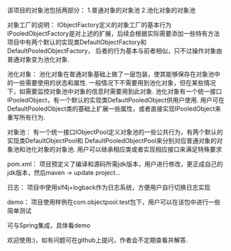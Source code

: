 该项目的对象池包括两部分：
1.普通对象的对象池
2.池化对象的对象池

对象工厂的说明：
IObjectFactory定义的对象工厂的基本行为
IPooledObjectFactory是对上述的扩展，后续会根据实际需要添加一些特有方法
项目中有两个默认的实现类DefaultObjectFactory和DefaultPooledObjectFactory，
后者的行为基本与前者相似，只不过操作对象由普通对象变为池化对象.

池化对象：
池化对象在普通对象基础上做了一层包装，使其能够保存在对象池中的一些需要使用的状态和属性.
一般情况下不需要用到池化对象，但在某些情况下，如需要监控对象池中对象的信息时需要用到此对象.
池化对象有一个统一接口IPooledObject，有一个默认的实现类DefaultPooledObject供用户使用.
用户可在DefaultPooledObject类的基础上扩展一些属性，或者直接实现IPooledObject来重写所有行为.

对象池：
有一个统一接口IObjectPool定义对象池的一些公共行为，有两个默认的实现类DefaultObjectPool和
DefaultPooledObjectPool来分别对应普通对象的对象池和池化对象的对象池.
用户可以继承相应类或者实现相应接口来满足特殊要求

pom.xml：
项目预定义了编译和源码所需jdk版本，用户进行修改，更正成自己的jdk版本，然后maven -> update project...

日志：
项目中使用slf4j+logback作为日志系统，方便用户自行切换日志实现

demo：
项目使用样例在com.objectpool.test包下，用户可以在该包中进行一些简单测试

可与Spring集成，具体看demo 

欢迎使用:)，如有问题可在github上提问，作者会不定期查看并解答.